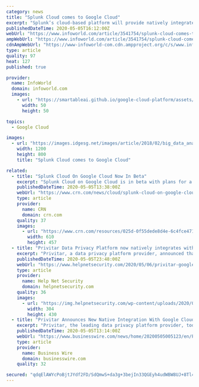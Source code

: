```yaml
---
category: news
title: "Splunk Cloud comes to Google Cloud"
excerpt: "Splunk’s cloud-based platform will provide natively integrated log analysis and metrics for Google Cloud Platform users"
publishedDateTime: 2020-05-05T16:12:00Z
webUrl: "https://www.infoworld.com/article/3541754/splunk-cloud-comes-to-google-cloud.html"
ampWebUrl: "https://www.infoworld.com/article/3541754/splunk-cloud-comes-to-google-cloud.amp.html"
cdnAmpWebUrl: "https://www-infoworld-com.cdn.ampproject.org/c/s/www.infoworld.com/article/3541754/splunk-cloud-comes-to-google-cloud.amp.html"
type: article
quality: 97
heat: 127
published: true

provider:
  name: InfoWorld
  domain: infoworld.com
  images:
    - url: "https://smartableai.github.io/google-cloud-platform/assets/images/organizations/infoworld.com-50x50.jpg"
      width: 50
      height: 50

topics:
  - Google Cloud

images:
  - url: "https://images.idgesg.net/images/article/2018/02/big_data_analytics_analysis_statistics_thinkstock_626673360-100749740-large.jpg"
    width: 1200
    height: 800
    title: "Splunk Cloud comes to Google Cloud"

related:
  - title: "Splunk Cloud On Google Cloud Now In Beta"
    excerpt: "Splunk Cloud on Google Cloud is in beta with plans for a full rollout this year to help customers mine data while benefiting from the No. 3 cloud provider’s infrastructure and technology capabilities"
    publishedDateTime: 2020-05-05T13:38:00Z
    webUrl: "https://www.crn.com/news/cloud/splunk-cloud-on-google-cloud-now-in-beta"
    type: article
    provider:
      name: CRN
      domain: crn.com
    quality: 37
    images:
      - url: "https://www.crn.com/resources/025d-0f55dede8d4e-6c4fce471b7e-1000/splunk-sign.jpg"
        width: 610
        height: 457
  - title: "Privitar Data Privacy Platform now natively integrates with Google Cloud"
    excerpt: "Privitar, a data privacy platform provider, announced that the Privitar Data Privacy Platform now natively integrates with the Google Cloud Platform."
    publishedDateTime: 2020-05-05T23:48:00Z
    webUrl: "https://www.helpnetsecurity.com/2020/05/06/privitar-google-cloud/"
    type: article
    provider:
      name: Help Net Security
      domain: helpnetsecurity.com
    quality: 36
    images:
      - url: "https://img.helpnetsecurity.com/wp-content/uploads/2020/03/12085321/insecure-rsac2020.jpg"
        width: 304
        height: 430
  - title: "Privitar Announces New Native Integration With Google Cloud Platform"
    excerpt: "Privitar, the leading data privacy platform provider, today announced that the Privitar Data Privacy Platform™ now natively integrates with the Google Cloud Platform. The new integration adds to Privitar’s native support of public cloud services,"
    publishedDateTime: 2020-05-05T13:14:00Z
    webUrl: "https://www.businesswire.com/news/home/20200505005123/en/Privitar-Announces-New-Native-Integration-Google-Cloud"
    type: article
    provider:
      name: Business Wire
      domain: businesswire.com
    quality: 32

secured: "qdqElAWYcPoBjtJYdf2FD/SdQmwS+da3g+3bejIn33QGEyh4udWBW8UJ+8Tl4e78hZK6EebJMxx0rhCuqyO7rwFCgtccAkDAZ3M0T2ZNyov8v/Jvc24cnz4pqHxcFQyCZEa2SDbQuC8lMGNpMkMVxsOddkahbUReDyPeNqv3h2tNUN8dT8iiHpCEM888uNvBHEenhQgqOuj60OxMJPqOy9CcQlAV7xK230qW4s7Ido0Ilh4CqFSUIiI+qiWFnxCgGptk8/mvK6jLM4EJDn9ov9cTkR5LMs/Fv5AvuxY8oThuQcKqxMhAJbhCT7L0X1fH;gv8W8/KfD3jD7XQ7UIG2gw=="
---
```


